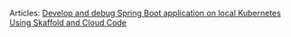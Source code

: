 Articles: [Develop and debug Spring Boot application on local Kubernetes Using Skaffold and Cloud Code](https://zarinfam.medium.com/list/tutorial-spring-boot-skaffold-and-minikube-9af738557d49)
